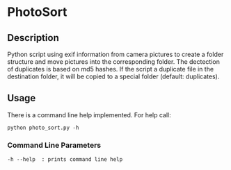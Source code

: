 # PhotoSort
## Description
Python script using exif information from camera pictures to create a folder structure and move pictures into the corresponding folder. The dectection of duplicates is based on md5 hashes. If the script a duplicate file in the destination folder, it will be copied to a special folder (default: duplicates).

## Usage
There is a command line help implemented. For help call:

    python photo_sort.py -h

### Command Line Parameters
    -h --help  : prints command line help 

